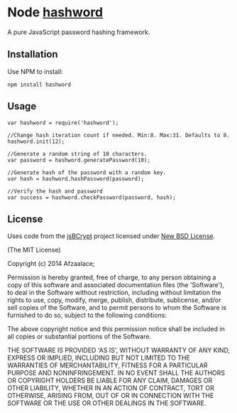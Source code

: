 # Node [hashword](https://www.npmjs.org/package/hashword) #

A pure JavaScript password hashing framework.

## Installation ##

Use NPM to install:

    npm install hashword

## Usage ##

    var hashword = require('hashword');

    //Change hash iteration count if needed. Min:8. Max:31. Defaults to 8. 
    hashword.init(12);
    
    //Generate a random string of 10 characters.
    var password = hashword.generatePassword(10);
    
    //Generate hash of the password with a random key.
    var hash = hashword.hashPassword(password);
    
    //Verify the hash and password
    var success = hashword.checkPassword(password, hash);

## License ##

Uses code from the [jsBCrypt](http://code.google.com/p/javascript-bcrypt/) project licensed under [New BSD License](http://www.opensource.org/licenses/bsd-license.php).

(The MIT License)

Copyright (c) 2014 Afzaalace;

Permission is hereby granted, free of charge, to any person obtaining
a copy of this software and associated documentation files (the
'Software'), to deal in the Software without restriction, including
without limitation the rights to use, copy, modify, merge, publish,
distribute, sublicense, and/or sell copies of the Software, and to
permit persons to whom the Software is furnished to do so, subject to
the following conditions:

The above copyright notice and this permission notice shall be
included in all copies or substantial portions of the Software.

THE SOFTWARE IS PROVIDED 'AS IS', WITHOUT WARRANTY OF ANY KIND,
EXPRESS OR IMPLIED, INCLUDING BUT NOT LIMITED TO THE WARRANTIES OF
MERCHANTABILITY, FITNESS FOR A PARTICULAR PURPOSE AND NONINFRINGEMENT.
IN NO EVENT SHALL THE AUTHORS OR COPYRIGHT HOLDERS BE LIABLE FOR ANY
CLAIM, DAMAGES OR OTHER LIABILITY, WHETHER IN AN ACTION OF CONTRACT,
TORT OR OTHERWISE, ARISING FROM, OUT OF OR IN CONNECTION WITH THE
SOFTWARE OR THE USE OR OTHER DEALINGS IN THE SOFTWARE.
